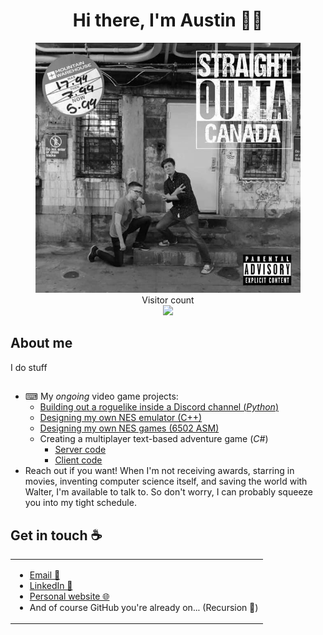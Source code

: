 <h1 align="center"> Hi there, I'm Austin 👋🏼</h1>
<p align="center"> 
  <img src="https://github.com/DapperBanana/dapperbanana.github.io/blob/main/album_cover.jpg" alt="Profile Header" height="400px"> <br>
  Visitor count<br>
  <img src="https://profile-counter.glitch.me/DapperBanana/count.svg" />
</p>

## About me

I do stuff

##
- ⌨ My _ongoing_ video game projects:
  - [Building out a roguelike inside a Discord channel (_Python_)](https://github.com/Captain-Howard/Discord-Roguelike)
  - [Designing my own NES emulator (C++)](https://github.com/DapperBanana/NEMU)
  - [Designing my own NES games (6502 ASM)](https://github.com/DapperBanana/NES-Projects)
  - Creating a multiplayer text-based adventure game (_C#_)
    - [Server code](https://github.com/DapperBanana/ASCIIAssaultServer)
    - [Client code](https://github.com/DapperBanana/ASCIIAssaultClient)
- Reach out if you want! When I'm not receiving awards, starring in movies, inventing computer science itself, and saving the world with Walter, I'm available to talk to. So don't worry, I can probably squeeze you into my tight schedule.

## Get in touch :coffee:

<table>
  <tr>
    <td>
      <ul>
        <li><a href="mailto:contact@austinlhoward.com?subject=[GitHub]%20Reaching%20out!">Email 📧</a></li>
        <li><a href="https://www.linkedin.com/in/austin-l-howard-a8035052/">LinkedIn 🔗</a></li>
        <li><a href="https://www.austinlhoward.com">Personal website 🌐</a></li>
        <li>And of course GitHub you're already on... (Recursion 🔁)</li>
      </ul>
    </td>
  </tr>
</table>
